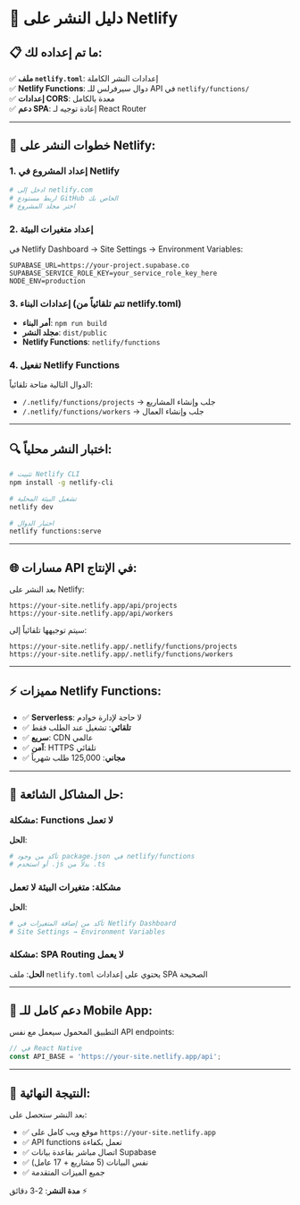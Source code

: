 # 🚀 دليل النشر على Netlify

## 📋 ما تم إعداده لك:

✅ **ملف `netlify.toml`**: إعدادات النشر الكاملة  
✅ **Netlify Functions**: دوال سيرفرلس للـ API في `netlify/functions/`  
✅ **إعدادات CORS**: معدة بالكامل  
✅ **دعم SPA**: إعادة توجيه لـ React Router  

---

## 🔧 خطوات النشر على Netlify:

### 1. إعداد المشروع في Netlify
```bash
# ادخل إلى netlify.com
# اربط مستودع GitHub الخاص بك
# اختر مجلد المشروع
```

### 2. إعداد متغيرات البيئة
في Netlify Dashboard → Site Settings → Environment Variables:

```
SUPABASE_URL=https://your-project.supabase.co
SUPABASE_SERVICE_ROLE_KEY=your_service_role_key_here
NODE_ENV=production
```

### 3. إعدادات البناء (تتم تلقائياً من netlify.toml)
- **أمر البناء**: `npm run build`
- **مجلد النشر**: `dist/public`
- **Netlify Functions**: `netlify/functions`

### 4. تفعيل Netlify Functions
الدوال التالية متاحة تلقائياً:
- `/.netlify/functions/projects` → جلب وإنشاء المشاريع
- `/.netlify/functions/workers` → جلب وإنشاء العمال

---

## 🔍 اختبار النشر محلياً:

```bash
# تثبيت Netlify CLI
npm install -g netlify-cli

# تشغيل البيئة المحلية
netlify dev

# اختبار الدوال
netlify functions:serve
```

---

## 🌐 مسارات API في الإنتاج:

بعد النشر على Netlify:
```
https://your-site.netlify.app/api/projects
https://your-site.netlify.app/api/workers
```

سيتم توجيهها تلقائياً إلى:
```
https://your-site.netlify.app/.netlify/functions/projects
https://your-site.netlify.app/.netlify/functions/workers
```

---

## ⚡ مميزات Netlify Functions:

- ✅ **Serverless**: لا حاجة لإدارة خوادم
- ✅ **تلقائي**: تشغيل عند الطلب فقط
- ✅ **سريع**: CDN عالمي
- ✅ **آمن**: HTTPS تلقائي
- ✅ **مجاني**: 125,000 طلب شهرياً

---

## 🔧 حل المشاكل الشائعة:

### مشكلة: Functions لا تعمل
**الحل**: 
```bash
# تأكد من وجود package.json في netlify/functions
# أو استخدم .js بدلاً من .ts
```

### مشكلة: متغيرات البيئة لا تعمل
**الحل**:
```bash
# تأكد من إضافة المتغيرات في Netlify Dashboard
# Site Settings → Environment Variables
```

### مشكلة: SPA Routing لا يعمل
**الحل**: ملف `netlify.toml` يحتوي على إعدادات SPA الصحيحة

---

## 📱 دعم كامل للـ Mobile App:

التطبيق المحمول سيعمل مع نفس API endpoints:
```typescript
// في React Native
const API_BASE = 'https://your-site.netlify.app/api';
```

---

## 🎯 النتيجة النهائية:

بعد النشر ستحصل على:
- ✅ موقع ويب كامل على `https://your-site.netlify.app`
- ✅ API functions تعمل بكفاءة
- ✅ اتصال مباشر بقاعدة بيانات Supabase
- ✅ نفس البيانات (5 مشاريع + 17 عامل)
- ✅ جميع الميزات المتقدمة

**مدة النشر**: 2-3 دقائق ⚡